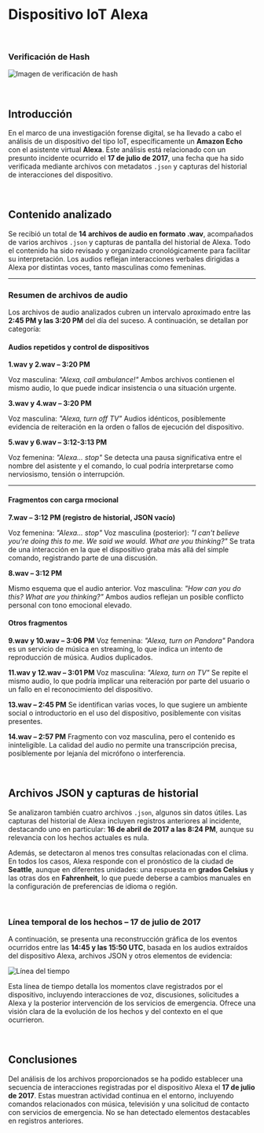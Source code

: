 # Dispositivo IoT Alexa

<br>

### Verificación de Hash 


![Imagen de verificación de hash](Verficación%20Alexa.png)

<br>

## Introducción

En el marco de una investigación forense digital, se ha llevado a cabo el análisis de un dispositivo del tipo IoT, específicamente un **Amazon Echo** con el asistente virtual **Alexa**. Este análisis está relacionado con un presunto incidente ocurrido el **17 de julio de 2017**, una fecha que ha sido verificada mediante archivos con metadatos `.json` y capturas del historial de interacciones del dispositivo.

<br>

## Contenido analizado

Se recibió un total de **14 archivos de audio en formato .wav**, acompañados de varios archivos `.json` y capturas de pantalla del historial de Alexa. Todo el contenido ha sido revisado y organizado cronológicamente para facilitar su interpretación. Los audios reflejan interacciones verbales dirigidas a Alexa por distintas voces, tanto masculinas como femeninas.

---

### Resumen de archivos de audio

Los archivos de audio analizados cubren un intervalo aproximado entre las **2:45 PM y las 3:20 PM** del día del suceso. A continuación, se detallan por categoría:

#### Audios repetidos y control de dispositivos

**1.wav y 2.wav – 3:20 PM**

Voz masculina: *"Alexa, call ambulance!"*
Ambos archivos contienen el mismo audio, lo que puede indicar insistencia o una situación urgente.

**3.wav y 4.wav – 3:20 PM**

Voz masculina: *"Alexa, turn off TV"*
Audios idénticos, posiblemente evidencia de reiteración en la orden o fallos de ejecución del dispositivo.

**5.wav y 6.wav – 3:12-3:13 PM**

Voz femenina: *"Alexa... stop"*
Se detecta una pausa significativa entre el nombre del asistente y el comando, lo cual podría interpretarse como nerviosismo, tensión o interrupción.

---

#### Fragmentos con carga rmocional

**7.wav – 3:12 PM (registro de historial, JSON vacío)**

Voz femenina: *"Alexa... stop"*
Voz masculina (posterior): *"I can't believe you're doing this to me. We said we would. What are you thinking?"*
Se trata de una interacción en la que el dispositivo graba más allá del simple comando, registrando parte de una discusión.

**8.wav – 3:12 PM**

Mismo esquema que el audio anterior.
Voz masculina: *"How can you do this? What are you thinking?"*
Ambos audios reflejan un posible conflicto personal con tono emocional elevado.

#### Otros fragmentos

**9.wav y 10.wav – 3:06 PM**
Voz femenina: *"Alexa, turn on Pandora"*
Pandora es un servicio de música en streaming, lo que indica un intento de reproducción de música. Audios duplicados.

**11.wav y 12.wav – 3:01 PM**
Voz masculina: *"Alexa, turn on TV"*
Se repite el mismo audio, lo que podría implicar una reiteración por parte del usuario o un fallo en el reconocimiento del dispositivo.

**13.wav – 2:45 PM**
Se identifican varias voces, lo que sugiere un ambiente social o introductorio en el uso del dispositivo, posiblemente con visitas presentes.

**14.wav – 2:57 PM**
Fragmento con voz masculina, pero el contenido es ininteligible. La calidad del audio no permite una transcripción precisa, posiblemente por lejanía del micrófono o interferencia.

<br>

## Archivos JSON y capturas de historial

Se analizaron también cuatro archivos `.json`, algunos sin datos útiles. Las capturas del historial de Alexa incluyen registros anteriores al incidente, destacando uno en particular: **16 de abril de 2017 a las 8:24 PM**, aunque su relevancia con los hechos actuales es nula.

Además, se detectaron al menos tres consultas relacionadas con el clima. En todos los casos, Alexa responde con el pronóstico de la ciudad de **Seattle**, aunque en diferentes unidades: una respuesta en **grados Celsius** y las otras dos en **Fahrenheit**, lo que puede deberse a cambios manuales en la configuración de preferencias de idioma o región.

<br>


### Línea temporal de los hechos – 17 de julio de 2017

A continuación, se presenta una reconstrucción gráfica de los eventos ocurridos entre las **14:45 y las 15:50 UTC**, basada en los audios extraídos del dispositivo Alexa, archivos JSON y otros elementos de evidencia:

![Línea del tiempo](Línea%20del%20tiempo.png)

Esta línea de tiempo detalla los momentos clave registrados por el dispositivo, incluyendo interacciones de voz, discusiones, solicitudes a Alexa y la posterior intervención de los servicios de emergencia. Ofrece una visión clara de la evolución de los hechos y del contexto en el que ocurrieron.

<br>

## Conclusiones

Del análisis de los archivos proporcionados se ha podido establecer una secuencia de interacciones registradas por el dispositivo Alexa el **17 de julio de 2017**. Estas muestran actividad continua en el entorno, incluyendo comandos relacionados con música, televisión y una solicitud de contacto con servicios de emergencia. No se han detectado elementos destacables en registros anteriores.